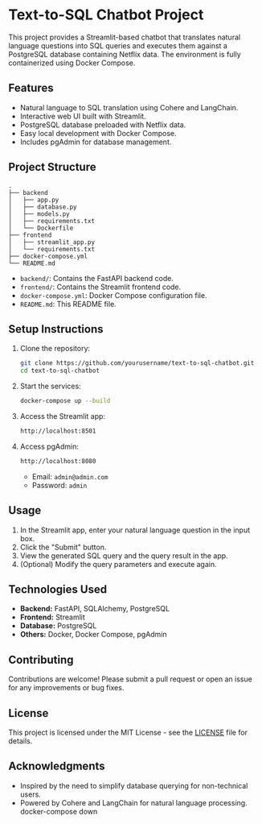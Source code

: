 # Text-to-SQL Chatbot Project

This project provides a Streamlit-based chatbot that translates natural language questions into SQL queries and executes them against a PostgreSQL database containing Netflix data. The environment is fully containerized using Docker Compose.

## Features

- Natural language to SQL translation using Cohere and LangChain.
- Interactive web UI built with Streamlit.
- PostgreSQL database preloaded with Netflix data.
- Easy local development with Docker Compose.
- Includes pgAdmin for database management.

## Project Structure

```plaintext
.
├── backend
│   ├── app.py
│   ├── database.py
│   ├── models.py
│   ├── requirements.txt
│   └── Dockerfile
├── frontend
│   ├── streamlit_app.py
│   └── requirements.txt
├── docker-compose.yml
└── README.md
```

- `backend/`: Contains the FastAPI backend code.
- `frontend/`: Contains the Streamlit frontend code.
- `docker-compose.yml`: Docker Compose configuration file.
- `README.md`: This README file.

## Setup Instructions

1. Clone the repository:
   ```bash
   git clone https://github.com/yourusername/text-to-sql-chatbot.git
   cd text-to-sql-chatbot
   ```
2. Start the services:
   ```bash
   docker-compose up --build
   ```
3. Access the Streamlit app:
   ```bash
   http://localhost:8501
   ```
4. Access pgAdmin:
   ```bash
   http://localhost:8080
   ```
   - Email: `admin@admin.com`
   - Password: `admin`

## Usage

1. In the Streamlit app, enter your natural language question in the input box.
2. Click the "Submit" button.
3. View the generated SQL query and the query result in the app.
4. (Optional) Modify the query parameters and execute again.

## Technologies Used

- **Backend:** FastAPI, SQLAlchemy, PostgreSQL
- **Frontend:** Streamlit
- **Database:** PostgreSQL
- **Others:** Docker, Docker Compose, pgAdmin

## Contributing

Contributions are welcome! Please submit a pull request or open an issue for any improvements or bug fixes.

## License

This project is licensed under the MIT License - see the [LICENSE](LICENSE) file for details.

## Acknowledgments

- Inspired by the need to simplify database querying for non-technical users.
- Powered by Cohere and LangChain for natural language processing.
docker-compose down